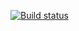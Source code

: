 [![Build status](https://ci.appveyor.com/api/projects/status/q60gfpdkn5dj2kxh?svg=true)](https://ci.appveyor.com/project/anna2283/deadlinesoon)
